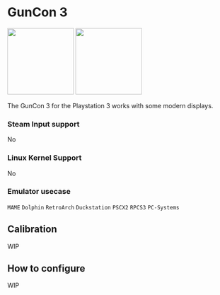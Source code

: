 # GunCon 3

<img src="../../../wiki_images/logos/guncon-logo.png" width="150">

<img src="../../../wiki_images/controllers/lightgun-guncon3.png" width="150">

The GunCon 3 for the Playstation 3 works with some modern displays.

### Steam Input support
No

### Linux Kernel Support
No

### Emulator usecase
`MAME` `Dolphin` `RetroArch` `Duckstation` `PSCX2` `RPCS3` `PC-Systems`

## Calibration

WIP

## How to configure

WIP

